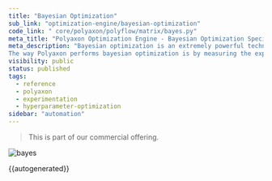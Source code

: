 ```yaml
---
title: "Bayesian Optimization"
sub_link: "optimization-engine/bayesian-optimization"
code_link: " core/polyaxon/polyflow/matrix/bayes.py"
meta_title: "Polyaxon Optimization Engine - Bayesian Optimization Specification - Polyaxon References"
meta_description: "Bayesian optimization is an extremely powerful technique. The main idea behind it is to compute a posterior distribution over the objective function based on the data, and then select good points to try with respect to this distribution.
The way Polyaxon performs bayesian optimization is by measuring the expected increase in the maximum objective value seen over all experiments in the group, given the next point we pick."
visibility: public
status: published
tags:
  - reference
  - polyaxon
  - experimentation
  - hyperparameter-optimization
sidebar: "automation"
---
```


<blockquote class="commercial">This is part of our commercial offering.</blockquote>

![bayes](../../../../content/images/references/optimization-engine/bayesian-optimization.png)

{{autogenerated}}
